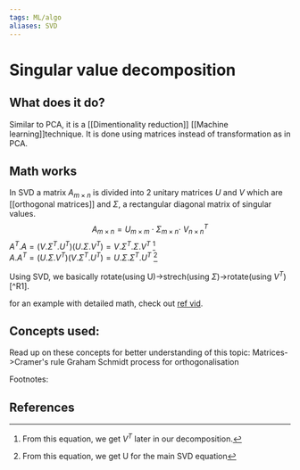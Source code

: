 ```yaml
---
tags: ML/algo
aliases: SVD
---
```


# Singular value decomposition

## What does it do? 
Similar to PCA, it is a [[Dimentionality reduction]] [[Machine learning]]technique. It is done using matrices instead of transformation as in PCA.

## Math works
In SVD a matrix $A_{m\times n}$ is divided into 2 unitary matrices $U$ and $V$ which are [[orthogonal matrices]] and $\Sigma$, a rectangular diagonal matrix of singular values.
$$A_{m\times n}=U_{m\times m}\cdot\Sigma_{m\times n}\cdot\ {V^T_{n\times n}}$$
$A^T.A=(V.{\Sigma}^T.U^T)(U.\Sigma .V^T)=V.\Sigma^T.\Sigma .V^T$          [^1]  
$A.A^T=(U.\Sigma .V^T)(V.{\Sigma}^T.U^T)=U.\Sigma.\Sigma^T.U^T$          [^2]

Using SVD, we basically rotate(using U)->strech(using $\Sigma$)->rotate(using $V^T$)[^R1].

for an example with detailed math, check out [ref vid](https://www.youtube.com/watch?v=4tvw-1HI45s&ab_channel=RANJIRAJ). 
## Concepts used: 
Read up on these concepts for better understanding of this topic: 
Matrices->Cramer's rule
Graham Schmidt process for orthogonalisation

Footnotes: 
[^1]: From this equation, we get $V^T$ later in our decomposition.
[^2]: From this equation, we get U for the main SVD equation

## References
[^{R1}]:  [Ranji Raj YT video on SVD](https://www.youtube.com/watch?v=4tvw-1HI45s)
